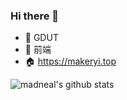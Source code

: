 ### Hi there 👋

<!--
**MAKERYI/MAKERYI** is a ✨ _special_ ✨ repository because its `README.md` (this file) appears on your GitHub profile.

Here are some ideas to get you started:

- 🔭 I’m currently working on ...
- 🌱 I’m currently learning ...
- 👯 I’m looking to collaborate on ...
- 🤔 I’m looking for help with ...
- 💬 Ask me about ...
- 📫 How to reach me: ...
- 😄 Pronouns: ...
- ⚡ Fun fact: ...
-->

- 🏫 GDUT
- 🧐 前端
- 🏠 https://makeryi.top

![madneal's github stats](https://github-readme-stats.vercel.app/api?username=MAKERYI&show_icons=true&theme=radical) 

